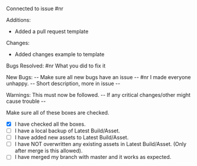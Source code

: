 Connected to issue #nr

Additions:
* Added a pull request template

Changes:
* Added changes example to template

Bugs Resolved:
#nr  What you did to fix it 

New Bugs:  -- Make sure all new bugs have an issue --
#nr I made everyone unhappy. -- Short description, more in issue -- 

Warnings:
This must now be followed. -- If any critical changes/other might cause trouble --


Make sure all of these boxes are checked.
- [x] I have checked all the boxes.
- [ ] I have a local backup of Latest Build/Asset.
- [ ] I have added new assets to Latest Build/Asset.
- [ ] I have NOT overwritten any existing assets in Latest Build/Asset. (Only after merge is this allowed).
- [ ] I have merged my branch with master and it works as expected.
